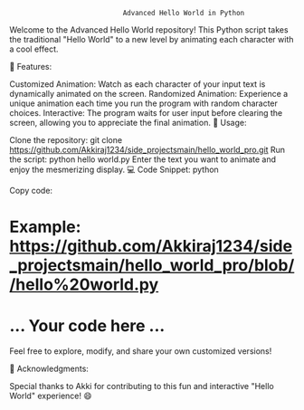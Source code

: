                                 Advanced Hello World in Python

Welcome to the Advanced Hello World repository! This Python script takes the traditional "Hello World" to a new level by animating each character with a cool effect.

🚀 Features:

Customized Animation: Watch as each character of your input text is dynamically animated on the screen.
Randomized Animation: Experience a unique animation each time you run the program with random character choices.
Interactive: The program waits for user input before clearing the screen, allowing you to appreciate the final animation.
📝 Usage:

Clone the repository: git clone https://github.com/Akkiraj1234/side_projectsmain/hello_world_pro.git
Run the script: python hello world.py
Enter the text you want to animate and enjoy the mesmerizing display.
💻 Code Snippet:
python

Copy code:  
# Example: https://github.com/Akkiraj1234/side_projectsmain/hello_world_pro/blob//hello%20world.py

# ... Your code here ...
Feel free to explore, modify, and share your own customized versions!

🌟 Acknowledgments:

Special thanks to Akki for contributing to this fun and interactive "Hello World" experience! 😄

